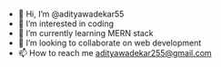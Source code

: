 - 👋 Hi, I’m @adityawadekar55
- 👀 I’m interested in coding
- 🌱 I’m currently learning MERN stack
- 💞️ I’m looking to collaborate on web development
- 📫 How to reach me adityawadekar255@gmail.com

<!---
adityawadekar55/adityawadekar55 is a ✨ special ✨ repository because its `README.md` (this file) appears on your GitHub profile.
You can click the Preview link to take a look at your changes.
--->
